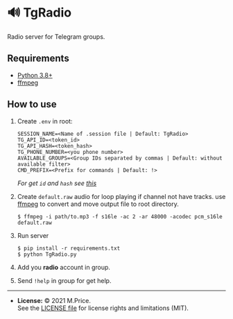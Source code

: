 # 🔊 TgRadio

Radio server for Telegram groups.

## Requirements

 - [Python 3.8+](https://www.python.org/)
 - [ffmpeg](https://www.ffmpeg.org/)

## How to use

1. Create `.env` in root:
    ```
    SESSION_NAME=<Name of .session file | Default: TgRadio>
    TG_API_ID=<token_id>
    TG_API_HASH=<token_hash>
    TG_PHONE_NUMBER=<you phone number>
    AVAILABLE_GROUPS=<Group IDs separated by commas | Default: without available filter>
    CMD_PREFIX=<Prefix for commands | Default: !>
    ```
   *For get `id` and `hash` see [this](https://core.telegram.org/api/obtaining_api_id)*

2. Create `default.raw` audio for loop playing if channel not have tracks. use [ffmpeg](https://www.ffmpeg.org/) to convert and move output file to root directory.
    ```shell
    $ ffmpeg -i path/to.mp3 -f s16le -ac 2 -ar 48000 -acodec pcm_s16le default.raw
    ```

3. Run server
    ```shell
    $ pip install -r requirements.txt
    $ python TgRadio.py
    ```

4. Add you **radio** account in group.

5. Send `!help` in group for get help.

---

- **License:** © 2021 M.Price.<br>See the [LICENSE file](LICENSE) for license rights and limitations (MIT).
